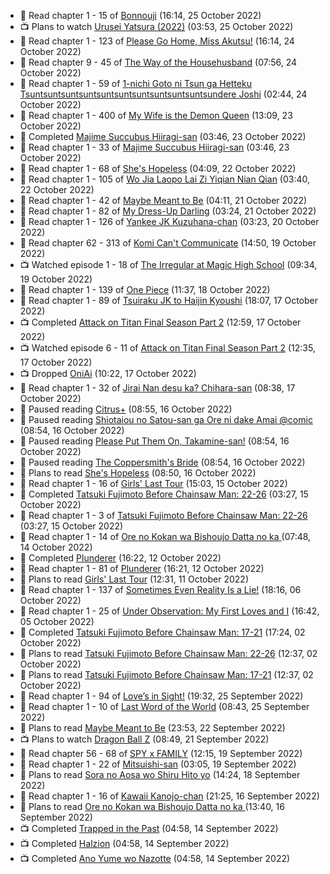 <!-- ANILIST_ACTIVITY:start -->

-   📖 Read chapter 1 - 15 of [Bonnouji](https://anilist.co/manga/58226) (16:14, 25 October 2022)
-   📺 Plans to watch [Urusei Yatsura (2022)](https://anilist.co/anime/143277) (03:53, 25 October 2022)
-   📖 Read chapter 1 - 123 of [Please Go Home, Miss Akutsu!](https://anilist.co/manga/113501) (16:14, 24 October 2022)
-   📖 Read chapter 9 - 45 of [The Way of the Househusband](https://anilist.co/manga/101233) (07:56, 24 October 2022)
-   📖 Read chapter 1 - 59 of [1-nichi Goto ni Tsun ga Hetteku Tsuntsuntsuntsuntsuntsuntsuntsuntsuntsuntsundere Joshi](https://anilist.co/manga/152855) (02:44, 24 October 2022)
-   📖 Read chapter 1 - 400 of [My Wife is the Demon Queen](https://anilist.co/manga/107966) (13:09, 23 October 2022)
-   📖 Completed [Majime Succubus Hiiragi-san](https://anilist.co/manga/136346) (03:46, 23 October 2022)
-   📖 Read chapter 1 - 33 of [Majime Succubus Hiiragi-san](https://anilist.co/manga/136346) (03:46, 23 October 2022)
-   📖 Read chapter 1 - 68 of [She's Hopeless](https://anilist.co/manga/126944) (04:09, 22 October 2022)
-   📖 Read chapter 1 - 105 of [Wo Jia Laopo Lai Zi Yiqian Nian Qian](https://anilist.co/manga/146267) (03:40, 22 October 2022)
-   📖 Read chapter 1 - 42 of [Maybe Meant to Be](https://anilist.co/manga/146139) (04:11, 21 October 2022)
-   📖 Read chapter 1 - 82 of [My Dress-Up Darling](https://anilist.co/manga/101583) (03:24, 21 October 2022)
-   📖 Read chapter 1 - 126 of [Yankee JK Kuzuhana-chan](https://anilist.co/manga/116822) (03:23, 20 October 2022)
-   📖 Read chapter 62 - 313 of [Komi Can't Communicate](https://anilist.co/manga/97852) (14:50, 19 October 2022)
-   📺 Watched episode 1 - 18 of [The Irregular at Magic High School](https://anilist.co/anime/20458) (09:34, 19 October 2022)
-   📖 Read chapter 1 - 139 of [One Piece](https://anilist.co/manga/30013) (11:37, 18 October 2022)
-   📖 Read chapter 1 - 89 of [Tsuiraku JK to Haijin Kyoushi](https://anilist.co/manga/99737) (18:07, 17 October 2022)
-   📺 Completed [Attack on Titan Final Season Part 2](https://anilist.co/anime/131681) (12:59, 17 October 2022)
-   📺 Watched episode 6 - 11 of [Attack on Titan Final Season Part 2](https://anilist.co/anime/131681) (12:35, 17 October 2022)
-   📺 Dropped [OniAi](https://anilist.co/anime/14199) (10:22, 17 October 2022)
-   📖 Read chapter 1 - 32 of [Jirai Nan desu ka? Chihara-san](https://anilist.co/manga/137714) (08:38, 17 October 2022)
-   📖 Paused reading [Citrus+](https://anilist.co/manga/103884) (08:55, 16 October 2022)
-   📖 Paused reading [Shiotaiou no Satou-san ga Ore ni dake Amai @comic](https://anilist.co/manga/123130) (08:54, 16 October 2022)
-   📖 Paused reading [Please Put Them On, Takamine-san!](https://anilist.co/manga/107559) (08:54, 16 October 2022)
-   📖 Paused reading [The Coppersmith's Bride](https://anilist.co/manga/117675) (08:54, 16 October 2022)
-   📖 Plans to read [She's Hopeless](https://anilist.co/manga/126944) (08:50, 16 October 2022)
-   📖 Read chapter 1 - 16 of [Girls' Last Tour](https://anilist.co/manga/85412) (15:03, 15 October 2022)
-   📖 Completed [Tatsuki Fujimoto Before Chainsaw Man: 22-26](https://anilist.co/manga/141157) (03:27, 15 October 2022)
-   📖 Read chapter 1 - 3 of [Tatsuki Fujimoto Before Chainsaw Man: 22-26](https://anilist.co/manga/141157) (03:27, 15 October 2022)
-   📖 Read chapter 1 - 14 of [Ore no Kokan wa Bishoujo Datta no ka ](https://anilist.co/manga/147902) (07:48, 14 October 2022)
-   📖 Completed [Plunderer](https://anilist.co/manga/85939) (16:22, 12 October 2022)
-   📖 Read chapter 1 - 81 of [Plunderer](https://anilist.co/manga/85939) (16:21, 12 October 2022)
-   📖 Plans to read [Girls' Last Tour](https://anilist.co/manga/85412) (12:31, 11 October 2022)
-   📖 Read chapter 1 - 137 of [Sometimes Even Reality Is a Lie!](https://anilist.co/manga/113076) (18:16, 06 October 2022)
-   📖 Read chapter 1 - 25 of [Under Observation: My First Loves and I](https://anilist.co/manga/103864) (16:42, 05 October 2022)
-   📖 Completed [Tatsuki Fujimoto Before Chainsaw Man: 17-21](https://anilist.co/manga/139855) (17:24, 02 October 2022)
-   📖 Plans to read [Tatsuki Fujimoto Before Chainsaw Man: 22-26](https://anilist.co/manga/141157) (12:37, 02 October 2022)
-   📖 Plans to read [Tatsuki Fujimoto Before Chainsaw Man: 17-21](https://anilist.co/manga/139855) (12:37, 02 October 2022)
-   📖 Read chapter 1 - 94 of [Love’s in Sight!](https://anilist.co/manga/107445) (19:32, 25 September 2022)
-   📖 Read chapter 1 - 10 of [Last Word of the World](https://anilist.co/manga/120692) (08:43, 25 September 2022)
-   📖 Plans to read [Maybe Meant to Be](https://anilist.co/manga/146139) (23:53, 22 September 2022)
-   📺 Plans to watch [Dragon Ball Z](https://anilist.co/anime/813) (08:49, 21 September 2022)
-   📖 Read chapter 56 - 68 of [SPY x FAMILY](https://anilist.co/manga/108556) (12:15, 19 September 2022)
-   📖 Read chapter 1 - 22 of [Mitsuishi-san](https://anilist.co/manga/126488) (03:05, 19 September 2022)
-   📖 Plans to read [Sora no Aosa wo Shiru Hito yo](https://anilist.co/manga/112910) (14:24, 18 September 2022)
-   📖 Read chapter 1 - 16 of [Kawaii Kanojo-chan](https://anilist.co/manga/144155) (21:25, 16 September 2022)
-   📖 Plans to read [Ore no Kokan wa Bishoujo Datta no ka ](https://anilist.co/manga/147902) (13:40, 16 September 2022)
-   📺 Completed [Trapped in the Past](https://anilist.co/anime/123436) (04:58, 14 September 2022)
-   📺 Completed [Halzion](https://anilist.co/anime/130156) (04:58, 14 September 2022)
-   📺 Completed [Ano Yume wo Nazotte](https://anilist.co/anime/130246) (04:58, 14 September 2022)

<!-- ANILIST_ACTIVITY:end -->
